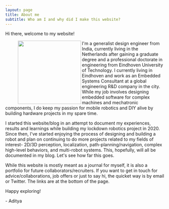 ```yaml
---
layout: page
title: About me
subtitle: Who am I and why did I make this website?
---
```


Hi there, welcome to my website!

<figure class="aligncenter">
	<img align="left" width="200" height="200" src="https://adityakamath.github.io/assets/img/about_me2.png" />
</figure>

I'm a generalist design engineer from India, currently living in the Netherlands after gaining a graduate degree and a professional doctorate in engineering from Eindhoven University of Technology. I currently living in Eindhoven and work as an Embedded Systems Consultant at a global engineering R&D company in the city. While my job involves designing embedded software for complex machines and mechatronic components, I do keep my passion for mobile robotics and DIY alive by building hardware projects in my spare time. 

I started this website/blog in an attempt to document my experiences, results and learnings while building my lockdown robotics project in 2020. Since then, I've started enjoying the process of designing and building a robot and plan on continuing to do more projects related to my fields of interest- 2D/3D perception, localization, path-planning/navigation, complex high-level behaviors, and multi-robot systems. This, hopefully, will all be documented in my blog. Let's see how far this goes. 

While this website is mostly meant as a journal for myself, it is also a portfolio for future collaborators/recruiters. If you want to get in touch for advice/collaborations, job offers or just to say hi, the quicket way is by email or Twitter. The links are at the bottom of the page.

Happy exploring!

\- Aditya


